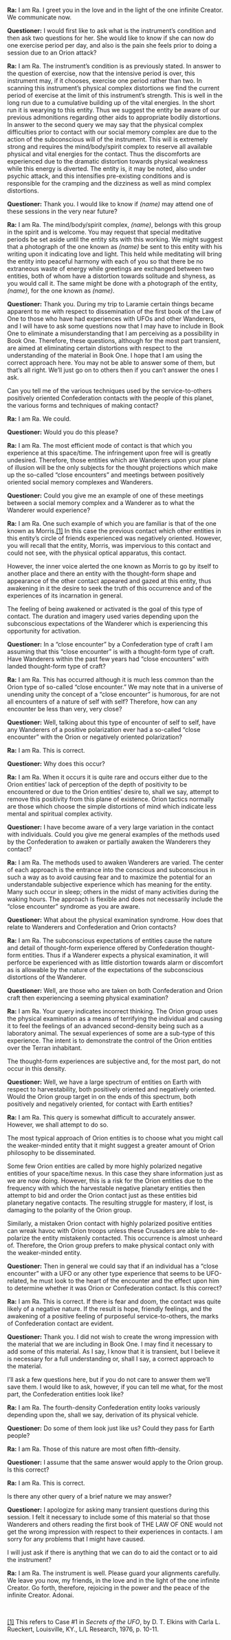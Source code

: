 <p><strong>Ra:</strong> I am Ra. I greet you in the love and in the light of the one infinite Creator. We communicate now.</p>
<p><strong>Questioner:</strong> I would first like to ask what is the instrument’s condition and then ask two questions for her. She would like to know if she can now do one exercise period per day, and also is the pain she feels prior to doing a session due to an Orion attack?</p>
<p><strong>Ra:</strong> I am Ra. The instrument’s condition is as previously stated. In answer to the question of exercise, now that the intensive period is over, this instrument may, if it chooses, exercise one period rather than two. In scanning this instrument’s physical complex distortions we find the current period of exercise at the limit of this instrument’s strength. This is well in the long run due to a cumulative building up of the vital energies. In the short run it is wearying to this entity. Thus we suggest the entity be aware of our previous admonitions regarding other aids to appropriate bodily distortions. In answer to the second query we may say that the physical complex difficulties prior to contact with our social memory complex are due to the action of the subconscious will of the instrument. This will is extremely strong and requires the mind/body/spirit complex to reserve all available physical and vital energies for the contact. Thus the discomforts are experienced due to the dramatic distortion towards physical weakness while this energy is diverted. The entity is, it may be noted, also under psychic attack, and this intensifies pre-existing conditions and is responsible for the cramping and the dizziness as well as mind complex distortions.</p>
<p><strong>Questioner:</strong> Thank you. I would like to know if <em>(name)</em> may attend one of these sessions in the very near future?</p>
<p><strong>Ra:</strong> I am Ra. The mind/body/spirit complex, <em>(name)</em>, belongs with this group in the spirit and is welcome. You may request that special meditative periods be set aside until the entity sits with this working. We might suggest that a photograph of the one known as <em>(name)</em> be sent to this entity with his writing upon it indicating love and light. This held while meditating will bring the entity into peaceful harmony with each of you so that there be no extraneous waste of energy while greetings are exchanged between two entities, both of whom have a distortion towards solitude and shyness, as you would call it. The same might be done with a photograph of the entity, <em>(name)</em>, for the one known as <em>(name)</em>.</p>
<p><strong>Questioner:</strong> Thank you. During my trip to Laramie certain things became apparent to me with respect to dissemination of the first book of the Law of One to those who have had experiences with UFOs and other Wanderers, and I will have to ask some questions now that I may have to include in Book One to eliminate a misunderstanding that I am perceiving as a possibility in Book One. Therefore, these questions, although for the most part transient, are aimed at eliminating certain distortions with respect to the understanding of the material in Book One. I hope that I am using the correct approach here. You may not be able to answer some of them, but that’s all right. We’ll just go on to others then if you can’t answer the ones I ask.</p>
<p>Can you tell me of the various techniques used by the service-to-others positively oriented Confederation contacts with the people of this planet, the various forms and techniques of making contact?</p>
<p><strong>Ra:</strong> I am Ra. We could.</p>
<p><strong>Questioner:</strong> Would you do this please?</p>
<p><strong>Ra:</strong> I am Ra. The most efficient mode of contact is that which you experience at this space/time. The infringement upon free will is greatly undesired. Therefore, those entities which are Wanderers upon your plane of illusion will be the only subjects for the thought projections which make up the so-called “close encounters” and meetings between positively oriented social memory complexes and Wanderers.</p>
<p><strong>Questioner:</strong> Could you give me an example of one of these meetings between a social memory complex and a Wanderer as to what the Wanderer would experience?</p>
<p><strong>Ra:</strong> I am Ra. One such example of which you are familiar is that of the one known as Morris.<a id="_ftnref1" href="#_ftn1" name="_ftnref1">[1]</a> In this case the previous contact which other entities in this entity’s circle of friends experienced was negatively oriented. However, you will recall that the entity, Morris, was impervious to this contact and could not see, with the physical optical apparatus, this contact.</p>
<p>However, the inner voice alerted the one known as Morris to go by itself to another place and there an entity with the thought-form shape and appearance of the other contact appeared and gazed at this entity, thus awakening in it the desire to seek the truth of this occurrence and of the experiences of its incarnation in general.</p>
<p>The feeling of being awakened or activated is the goal of this type of contact. The duration and imagery used varies depending upon the subconscious expectations of the Wanderer which is experiencing this opportunity for activation.</p>
<p><strong>Questioner:</strong> In a “close encounter” by a Confederation type of craft I am assuming that this “close encounter” is with a thought-form type of craft. Have Wanderers within the past few years had “close encounters” with landed thought-form type of craft?</p>
<p><strong>Ra:</strong> I am Ra. This has occurred although it is much less common than the Orion type of so-called “close encounter.” We may note that in a universe of unending unity the concept of a “close encounter” is humorous, for are not all encounters of a nature of self with self? Therefore, how can any encounter be less than very, very close?</p>
<p><strong>Questioner:</strong> Well, talking about this type of encounter of self to self, have any Wanderers of a positive polarization ever had a so-called “close encounter” with the Orion or negatively oriented polarization?</p>
<p><strong>Ra:</strong> I am Ra. This is correct.</p>
<p><strong>Questioner:</strong> Why does this occur?</p>
<p><strong>Ra:</strong> I am Ra. When it occurs it is quite rare and occurs either due to the Orion entities’ lack of perception of the depth of positivity to be encountered or due to the Orion entities’ desire to, shall we say, attempt to remove this positivity from this plane of existence. Orion tactics normally are those which choose the simple distortions of mind which indicate less mental and spiritual complex activity.</p>
<p><strong>Questioner:</strong> I have become aware of a very large variation in the contact with individuals. Could you give me general examples of the methods used by the Confederation to awaken or partially awaken the Wanderers they contact?</p>
<p><strong>Ra:</strong> I am Ra. The methods used to awaken Wanderers are varied. The center of each approach is the entrance into the conscious and subconscious in such a way as to avoid causing fear and to maximize the potential for an understandable subjective experience which has meaning for the entity. Many such occur in sleep; others in the midst of many activities during the waking hours. The approach is flexible and does not necessarily include the “close encounter” syndrome as you are aware.</p>
<p><strong>Questioner:</strong> What about the physical examination syndrome. How does that relate to Wanderers and Confederation and Orion contacts?</p>
<p><strong>Ra:</strong> I am Ra. The subconscious expectations of entities cause the nature and detail of thought-form experience offered by Confederation thought-form entities. Thus if a Wanderer expects a physical examination, it will perforce be experienced with as little distortion towards alarm or discomfort as is allowable by the nature of the expectations of the subconscious distortions of the Wanderer.</p>
<p><strong>Questioner:</strong> Well, are those who are taken on both Confederation and Orion craft then experiencing a seeming physical examination?</p>
<p><strong>Ra:</strong> I am Ra. Your query indicates incorrect thinking. The Orion group uses the physical examination as a means of terrifying the individual and causing it to feel the feelings of an advanced second-density being such as a laboratory animal. The sexual experiences of some are a sub-type of this experience. The intent is to demonstrate the control of the Orion entities over the Terran inhabitant.</p>
<p>The thought-form experiences are subjective and, for the most part, do not occur in this density.</p>
<p><strong>Questioner:</strong> Well, we have a large spectrum of entities on Earth with respect to harvestability, both positively oriented and negatively oriented. Would the Orion group target in on the ends of this spectrum, both positively and negatively oriented, for contact with Earth entities?</p>
<p><strong>Ra:</strong> I am Ra. This query is somewhat difficult to accurately answer. However, we shall attempt to do so.</p>
<p>The most typical approach of Orion entities is to choose what you might call the weaker-minded entity that it might suggest a greater amount of Orion philosophy to be disseminated.</p>
<p>Some few Orion entities are called by more highly polarized negative entities of your space/time nexus. In this case they share information just as we are now doing. However, this is a risk for the Orion entities due to the frequency with which the harvestable negative planetary entities then attempt to bid and order the Orion contact just as these entities bid planetary negative contacts. The resulting struggle for mastery, if lost, is damaging to the polarity of the Orion group.</p>
<p>Similarly, a mistaken Orion contact with highly polarized positive entities can wreak havoc with Orion troops unless these Crusaders are able to de-polarize the entity mistakenly contacted. This occurrence is almost unheard of. Therefore, the Orion group prefers to make physical contact only with the weaker-minded entity.</p>
<p><strong>Questioner:</strong> Then in general we could say that if an individual has a “close encounter” with a UFO or any other type experience that seems to be UFO-related, he must look to the heart of the encounter and the effect upon him to determine whether it was Orion or Confederation contact. Is this correct?</p>
<p><strong>Ra:</strong> I am Ra. This is correct. If there is fear and doom, the contact was quite likely of a negative nature. If the result is hope, friendly feelings, and the awakening of a positive feeling of purposeful service-to-others, the marks of Confederation contact are evident.</p>
<p><strong>Questioner:</strong> Thank you. I did not wish to create the wrong impression with the material that we are including in Book One. I may find it necessary to add some of this material. As I say, I know that it is transient, but I believe it is necessary for a full understanding or, shall I say, a correct approach to the material.</p>
<p>I’ll ask a few questions here, but if you do not care to answer them we’ll save them. I would like to ask, however, if you can tell me what, for the most part, the Confederation entities look like?</p>
<p><strong>Ra:</strong> I am Ra. The fourth-density Confederation entity looks variously depending upon the, shall we say, derivation of its physical vehicle.</p>
<p><strong>Questioner:</strong> Do some of them look just like us? Could they pass for Earth people?</p>
<p><strong>Ra:</strong> I am Ra. Those of this nature are most often fifth-density.</p>
<p><strong>Questioner:</strong> I assume that the same answer would apply to the Orion group. Is this correct?</p>
<p><strong>Ra:</strong> I am Ra. This is correct.</p>
<p>Is there any other query of a brief nature we may answer?</p>
<p><strong>Questioner:</strong> I apologize for asking many transient questions during this session. I felt it necessary to include some of this material so that those Wanderers and others reading the first book of THE LAW OF ONE would not get the wrong impression with respect to their experiences in contacts. I am sorry for any problems that I might have caused.</p>
<p>I will just ask if there is anything that we can do to aid the contact or to aid the instrument?</p>
<p><strong>Ra:</strong> I am Ra. The instrument is well. Please guard your alignments carefully. We leave you now, my friends, in the love and in the light of the one infinite Creator. Go forth, therefore, rejoicing in the power and the peace of the infinite Creator. Adonai.</p>
<p class="separator-left-33"> </p>
<p class="footnote"><a id="_ftn1" href="#_ftnref1" name="_ftn1">[1]</a> This refers to Case #1 in <em>Secrets of the UFO</em>, by D. T. Elkins with Carla L. Rueckert, Louisville, KY., L/L Research, 1976, p. 10-11.</p>